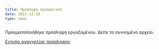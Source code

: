 ```yaml
---
title: Πρόσληψη προσωπικού
date: 2017-12-10
type: news
---
```

Πραγματοποιήθηκε πρόσληψη εργαζομένου. Δείτε το συννημένο αρχείο.

[Εντυπο αναγγελίας πρόσληψης](/images/proslipsi-01.pdf)